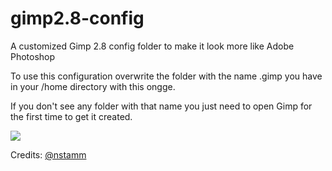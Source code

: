 # gimp2.8-config
A customized Gimp 2.8 config folder to make it look more like Adobe Photoshop

To use this configuration overwrite the folder with the name .gimp you have in your /home directory with this ongge.

If you don't see any folder with that name you just need to open Gimp for the first time to get it created.

<img src="http://imgur.com/gFWvSTNl.png" />

Credits: <a href="https://github.com/nstamm" target="_blank">@nstamm</a>
